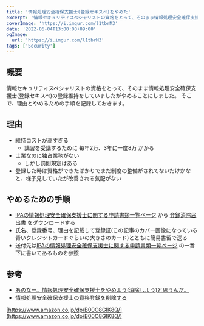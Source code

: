 ```yaml
---
title: '情報処理安全確保支援士(登録セキスペ)をやめた'
excerpt: '情報セキュリティスペシャリストの資格をとって、そのまま情報処理安全確保支援士(登録セキスペ)の登録維持をしていましたがやめることにしました。'
coverImage: 'https://i.imgur.com/l1tbrM3'
date: '2022-06-04T13:00:00+09:00'
ogImage:
  url: 'https://i.imgur.com/l1tbrM3'
tags: ['Security']
---
```


  
## 概要
情報セキュリティスペシャリストの資格をとって、そのまま情報処理安全確保支援士(登録セキスペ)の登録維持をしていましたがやめることにしました。
そこで、理由とやめるための手順を記録しておきます。

## 理由

* 維持コストが高すぎる
	* 講習を受講するために 毎年2万、3年に一度8万 かかる
* 士業なのに独占業務がない
	* しかし罰則規定はある
* 登録した時は資格ができたばかりでまだ制度の整備がされてないだけかなと、様子見していたが改善される気配がない


## やめるための手順

- [IPAの情報処理安全確保支援士に関する申請書類一覧ページ](https://www.ipa.go.jp/siensi/formlist.html) から [登録消除届出書](https://www.ipa.go.jp/files/000058522.pdf) をダウンロードする
- 氏名、登録番号、理由を記載して登録証(この記事のカバー画像になっている青いクレジットカードぐらいの大きさのカード)とともに簡易書留で送る
- 送付先は[IPAの情報処理安全確保支援士に関する申請書類一覧ページ](https://www.ipa.go.jp/siensi/formlist.html) の一番下に書いてあるものを参照

## 参考

- [あのなー。情報処理安全確保支援士をやめよう(消除しよう)と思うんだ。](https://zenn.dev/tk88e/articles/123b6090cdcfe6)
-  [情報処理安全確保支援士の資格登録を削除する](https://www.backyrd.net/entry/20210812/1628735525)

[https://www.amazon.co.jp/dp/B00O8GIK8Q/](https://www.amazon.co.jp/dp/B00O8GIK8Q/)